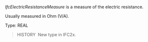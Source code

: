 _IfcElectricResistanceMeasure_ is a measure of the electric resistance.

Usually measured in Ohm (V/A).

Type: REAL

> HISTORY&nbsp; New type in IFC2x.